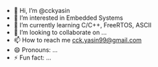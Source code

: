 - 👋 Hi, I’m @cckyasin
- 👀 I’m interested in Embedded Systems
- 🌱 I’m currently learning C/C++, FreeRTOS, ASCII
- 💞️ I’m looking to collaborate on ...
- 📫 How to reach me cck.yasin99@gmail.com
- 😄 Pronouns: ...
- ⚡ Fun fact: ...

<!---
cckyasin/cckyasin is a ✨ special ✨ repository because its `README.md` (this file) appears on your GitHub profile.
You can click the Preview link to take a look at your changes.
--->
